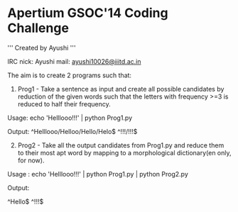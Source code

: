 Apertium
GSOC'14
Coding Challenge 
=========================
'''
Created by Ayushi
'''

IRC nick: Ayushi
mail: ayushi10026@iiitd.ac.in

The aim is to create 2 programs such that: 

1. Prog1 - Take a sentence as input and create all possible candidates by reduction of the given words such that the letters with frequency >=3 is reduced to half their frequency.

Usage: echo 'Helllooo!!!' | python Prog1.py

Output: 
^Helllooo/Helloo/Hello/Helo$
^!!!/!!!$

2. Prog2 - Take all the output candidates from Prog1.py and reduce them to their most apt word by mapping to a morphological dictionary(en only, for now). 

Usage : echo 'Helllooo!!!' | python Prog1.py | python Prog2.py

Output: 
 
^Hello$
^!!!$
